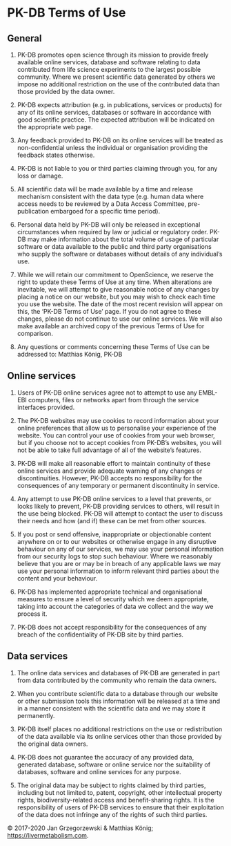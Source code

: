 # PK-DB Terms of Use

## General
1. PK-DB promotes open science through its mission to provide freely available online services, database and software relating to data contributed from life science experiments to the largest possible community. Where we present scientific data generated by others we impose no additional restriction on the use of the contributed data than those provided by the data owner.

2. PK-DB expects attribution (e.g. in publications, services or products) for any of its online services, databases or software in accordance with good scientific practice. The expected attribution will be indicated on the appropriate web page.

3. Any feedback provided to PK-DB on its online services will be treated as non-confidential unless the individual or organisation providing the feedback states otherwise.

4. PK-DB is not liable to you or third parties claiming through you, for any loss or damage.

5. All scientific data will be made available by a time and release mechanism consistent with the data type (e.g. human data where access needs to be reviewed by a Data Access Committee, pre-publication embargoed for a specific time period).

6. Personal data held by PK-DB will only be released in exceptional circumstances when required by law or judicial or regulatory order. PK-DB may make information about the total volume of usage of particular software or data available to the public and third party organisations who supply the software or databases without details of any individual’s use.

7. While we will retain our commitment to OpenScience, we reserve the right to update these Terms of Use at any time. When alterations are inevitable, we will attempt to give reasonable notice of any changes by placing a notice on our website, but you may wish to check each time you use the website. The date of the most recent revision will appear on this, the ‘PK-DB Terms of Use’ page. If you do not agree to these changes, please do not continue to use our online services. We will also make available an archived copy of the previous Terms of Use for comparison.

8. Any questions or comments concerning these Terms of Use can be addressed to: Matthias König, PK-DB


## Online services
1. Users of PK-DB online services agree not to attempt to use any EMBL-EBI computers, files or networks apart from through the service interfaces provided.

2. The PK-DB websites may use cookies to record information about your online preferences that allow us to personalise your experience of the website. You can control your use of cookies from your web browser, but if you choose not to accept cookies from PK-DB’s websites, you will not be able to take full advantage of all of the website’s features.

3. PK-DB will make all reasonable effort to maintain continuity of these online services and provide adequate warning of any changes or discontinuities. However, PK-DB accepts no responsibility for the consequences of any temporary or permanent discontinuity in service.

4. Any attempt to use PK-DB online services to a level that prevents, or looks likely to prevent, PK-DB providing services to others, will result in the use being blocked. PK-DB will attempt to contact the user to discuss their needs and how (and if) these can be met from other sources.

5. If you post or send offensive, inappropriate or objectionable content anywhere on or to our websites or otherwise engage in any disruptive behaviour on any of our services, we may use your personal information from our security logs to stop such behaviour. Where we reasonably believe that you are or may be in breach of any applicable laws we may use your personal information to inform relevant third parties about the content and your behaviour.

6. PK-DB has implemented appropriate technical and organisational measures to ensure a level of security which we deem appropriate, taking into account the categories of data we collect and the way we process it.

7. PK-DB does not accept responsibility for the consequences of any breach of the confidentiality of PK-DB site by third parties.

## Data services
1. The online data services and databases of PK-DB are generated in part from data contributed by the community who remain the data owners.

2. When you contribute scientific data to a database through our website or other submission tools this information will be released at a time and in a manner consistent with the scientific data and we may store it permanently.

3. PK-DB itself places no additional restrictions on the use or redistribution of the data available via its online services other than those provided by the original data owners.

4. PK-DB does not guarantee the accuracy of any provided data, generated database, software or online service nor the suitability of databases, software and online services for any purpose.

5. The original data may be subject to rights claimed by third parties, including but not limited to, patent, copyright, other intellectual property rights, biodiversity-related access and benefit-sharing rights. It is the responsibility of users of PK-DB services to ensure that their exploitation of the data does not infringe any of the rights of such third parties.


&copy; 2017-2020 Jan Grzegorzewski & Matthias König; https://livermetabolism.com.